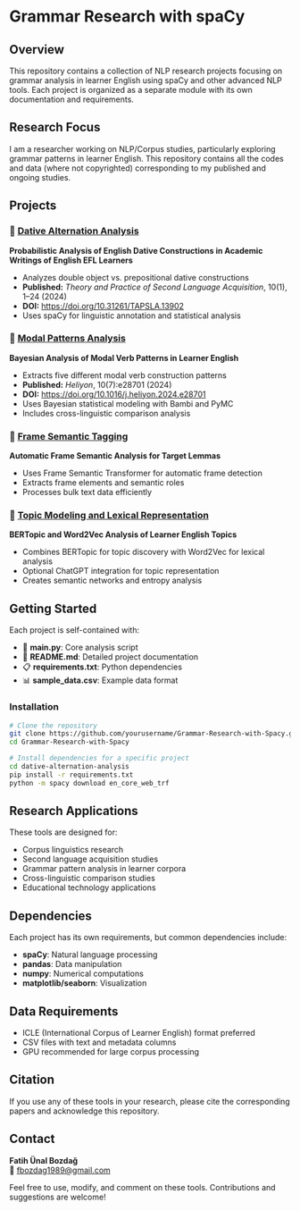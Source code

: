 # Grammar Research with spaCy

## Overview
This repository contains a collection of NLP research projects focusing on grammar analysis in learner English using spaCy and other advanced NLP tools. Each project is organized as a separate module with its own documentation and requirements.

## Research Focus
I am a researcher working on NLP/Corpus studies, particularly exploring grammar patterns in learner English. This repository contains all the codes and data (where not copyrighted) corresponding to my published and ongoing studies.

## Projects

### 🔗 [Dative Alternation Analysis](./dative-alternation-analysis/)
**Probabilistic Analysis of English Dative Constructions in Academic Writings of English EFL Learners**
- Analyzes double object vs. prepositional dative constructions
- **Published:** *Theory and Practice of Second Language Acquisition*, 10(1), 1–24 (2024)
- **DOI:** https://doi.org/10.31261/TAPSLA.13902
- Uses spaCy for linguistic annotation and statistical analysis

### 🔗 [Modal Patterns Analysis](./modal-patterns-analysis/)
**Bayesian Analysis of Modal Verb Patterns in Learner English**
- Extracts five different modal verb construction patterns
- **Published:** *Heliyon*, 10(7):e28701 (2024)
- **DOI:** https://doi.org/10.1016/j.heliyon.2024.e28701
- Uses Bayesian statistical modeling with Bambi and PyMC
- Includes cross-linguistic comparison analysis

### 🔗 [Frame Semantic Tagging](./frame-semantic-tagging/)
**Automatic Frame Semantic Analysis for Target Lemmas**
- Uses Frame Semantic Transformer for automatic frame detection
- Extracts frame elements and semantic roles
- Processes bulk text data efficiently

### 🔗 [Topic Modeling and Lexical Representation](./topic-modeling-lexical-representation/)
**BERTopic and Word2Vec Analysis of Learner English Topics**
- Combines BERTopic for topic discovery with Word2Vec for lexical analysis
- Optional ChatGPT integration for topic representation
- Creates semantic networks and entropy analysis

## Getting Started

Each project is self-contained with:
- 📁 **main.py**: Core analysis script
- 📄 **README.md**: Detailed project documentation
- 📋 **requirements.txt**: Python dependencies
- 📊 **sample_data.csv**: Example data format

### Installation
```bash
# Clone the repository
git clone https://github.com/yourusername/Grammar-Research-with-Spacy.git
cd Grammar-Research-with-Spacy

# Install dependencies for a specific project
cd dative-alternation-analysis
pip install -r requirements.txt
python -m spacy download en_core_web_trf
```

## Research Applications
These tools are designed for:
- Corpus linguistics research
- Second language acquisition studies
- Grammar pattern analysis in learner corpora
- Cross-linguistic comparison studies
- Educational technology applications

## Dependencies
Each project has its own requirements, but common dependencies include:
- **spaCy**: Natural language processing
- **pandas**: Data manipulation
- **numpy**: Numerical computations
- **matplotlib/seaborn**: Visualization

## Data Requirements
- ICLE (International Corpus of Learner English) format preferred
- CSV files with text and metadata columns
- GPU recommended for large corpus processing

## Citation
If you use any of these tools in your research, please cite the corresponding papers and acknowledge this repository.

## Contact
**Fatih Ünal Bozdağ**  
📧 fbozdag1989@gmail.com

Feel free to use, modify, and comment on these tools. Contributions and suggestions are welcome!
